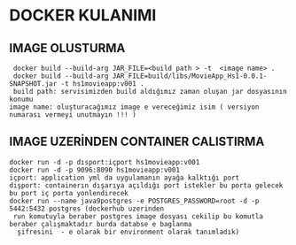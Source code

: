 # DOCKER KULANIMI

## IMAGE OLUSTURMA
     docker build --build-arg JAR_FILE=<build path > -t  <image name> .
     docker build --build-arg JAR_FILE=build/libs/MovieApp_Hs1-0.0.1-SNAPSHOT.jar -t hs1movieapp:v001 .
     build path: servisimizden build aldığımız zaman oluşan jar dosyasının konumu
    image name: oluşturacağımız image e vereceğimiz isim ( versiyon numarası vermeyi unutmayın !!! )
## IMAGE UZERİNDEN CONTAINER CALISTIRMA
    docker run -d -p dısport:içport hs1movieapp:v001
    docker run -d -p 9096:8090 hs1movieapp:v001
    içport: application yml da uygulamanın ayağa kalktığı port
    dışport: containerın dışarıya açıldığı port istekler bu porta gelecek bu port iç porta yonlendirecek
    docker run --name java9postgres -e POSTGRES_PASSWORD=root -d -p 5442:5432 postgres (dockerhub uzerinden 
     run komutuyla beraber postgres image dosyası cekilip bu komutla beraber çalışmaktadır burda databse e baglanma
      şifresini  - e olarak bir environment olarak tanımladık)
